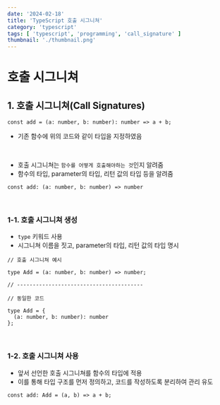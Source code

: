 ```yaml
---
date: '2024-02-18'
title: 'TypeScript 호출 시그니쳐'
category: 'typescript'
tags: [ 'typescript', 'programming', 'call_signature' ]
thumbnail: './thumbnail.png'
---
```


# 호출 시그니쳐

## 1. 호출 시그니쳐(Call Signatures)

```tsx
const add = (a: number, b: number): number => a + b;
```

- 기존 함수에 위의 코드와 같이 타입을 지정하였음

<br/>

- 호출 시그니쳐는 `함수를 어떻게 호출해야하는 것`인지 알려줌
- 함수의 타입, parameter의 타입, 리턴 값의 타입 등을 알려줌

```
const add: (a: number, b: number) => number
```

<br/>

### 1-1. 호출 시그니쳐 생성

- `type` 키워드 사용
- 시그니쳐 이름을 짓고, parameter의 타입, 리턴 값의 타입 명시

```tsx
// 호출 시그니쳐 예시

type Add = (a: number, b: number) => number;

// ----------------------------------------

// 동일한 코드

type Add = {
  (a: number, b: number): number
};
```

<br/>

### 1-2. 호출 시그니쳐 사용

- 앞서 선언한 호출 시그니쳐를 함수의 타입에 적용
- 이를 통해 타입 구조를 먼저 정의하고, 코드를 작성하도록 분리하여 관리 유도

```tsx
const add: Add = (a, b) => a + b;
```

[//]: # (---)

[//]: # ()

[//]: # (## Source)

[//]: # ()

[//]: # (- [<>]&#40;<>&#41;)

